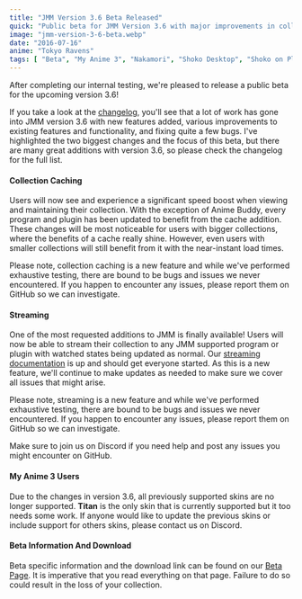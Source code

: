 ```yaml
---
title: "JMM Version 3.6 Beta Released"
quick: "Public beta for JMM Version 3.6 with major improvements in collection caching and streaming."
image: "jmm-version-3-6-beta.webp"
date: "2016-07-16"
anime: "Tokyo Ravens"
tags: [ "Beta", "My Anime 3", "Nakamori", "Shoko Desktop", "Shoko on Plex", "Shoko Server" ]
---
```


After completing our internal testing, we're pleased to release a public beta for the upcoming version 3.6!

If you take a look at the [changelog](https://docs.shokoanime.com/changelog), you'll see that a lot of work has gone
into JMM version 3.6 with new features added, various improvements to existing features and functionality, and fixing
quite a few bugs. I've highlighted the two biggest changes and the focus of this beta, but there are many great
additions with version 3.6, so please check the changelog for the full list.

#### Collection Caching

Users will now see and experience a significant speed boost when viewing and maintaining their collection. With the
exception of Anime Buddy, every program and plugin has been updated to benefit from the cache addition. These changes
will be most noticeable for users with bigger collections, where the benefits of a cache really shine. However, even
users with smaller collections will still benefit from it with the near-instant load times.

Please note, collection caching is a new feature and while we've performed exhaustive testing, there are bound to be
bugs and issues we never encountered. If you happen to encounter any issues, please report them on GitHub so we can
investigate.

#### Streaming

One of the most requested additions to JMM is finally available! Users will now be able to stream their collection to
any JMM supported program or plugin with watched states being updated as normal.
Our [streaming documentation](https://shokoanime.com/) is up and should get everyone started. As this is a new feature,
we'll continue to make updates as needed to make sure we cover all issues that might arise.

Please note, streaming is a new feature and while we've performed exhaustive testing, there are bound to be bugs and
issues we never encountered. If you happen to encounter any issues, please report them on GitHub so we can investigate.

Make sure to join us on Discord if you need help and post any issues you might encounter on GitHub.

#### My Anime 3 Users

Due to the changes in version 3.6, all previously supported skins are no longer supported. **Titan** is the only skin
that is currently supported but it too needs some work. If anyone would like to update the previous skins or include
support for others skins, please contact us on Discord.

#### Beta Information And Download

Beta specific information and the download link can be found on our [Beta Page](https://shokoanime.com/). It is
imperative that you read everything on that page. Failure to do so could result in the loss of your collection.
